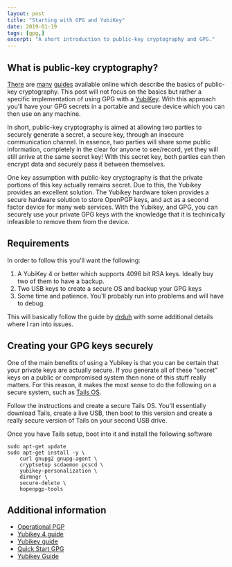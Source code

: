 ```yaml
---
layout: post
title: "Starting with GPG and YubiKey"
date: 2019-01-19
tags: [gpg,]
excerpt: "A short introduction to public-key cryptography and GPG."
---
```


## What is public-key cryptography?

[There](https://github.com/bfrg/gpg-guide) are [many](https://www.gnupg.org/gph/en/manual.html) [guides](https://en.wikibooks.org/wiki/Cryptography/Public_Key_Overview) available online which describe the basics of public-key cryptography.
This post will not focus on the basics but rather a specific implementation of using GPG with a [YubiKey](https://www.yubico.com/).
With this approach you'll have your GPG secrets in a portable and secure device which you can then use on any machine.

In short, public-key cryptography is aimed at allowing two parties to securely generate a secret, a secure key, through an insecure communication channel.
In essence, two parties will share some public information, completely in the clear for anyone to see/record, yet they will still arrive at the same secret key!
With this secret key, both parties can then encrypt data and securely pass it between themselves. 

One key assumption with public-key cryptography is that the private portions of this key actually remains secret. 
Due to this, the Yubikey provides an excellent solution.
The Yubikey hardware token provides a secure hardware solution to store OpenPGP keys, and act as a second factor device for many web services. 
With the Yubikey, and GPG, you can securely use your private GPG keys with the knowledge that it is techinically infeasible to remove them from the device.

## Requirements

In order to follow this you'll want the following:

1. A YubiKey 4 or better which supports 4096 bit RSA keys. Ideally buy two of them to have a backup.
2. Two USB keys to create a secure OS and backup your GPG keys
3. Some time and patience. You'll probably run into problems and will have to debug.

This will basically follow the guide by [drduh](https://github.com/drduh/YubiKey-Guide) with some additional details where I ran into issues.

## Creating your GPG keys securely

One of the main benefits of using a Yubikey is that you can be certain that your private keys are actually secure. 
If you generate all of these "secret" keys on a public or compromised system then none of this stuff really matters. 
For this reason, it makes the most sense to do the following on a secure system, such as [Tails OS](https://tails.boum.org/index.en.html).

Follow the instructions and create a secure Tails OS.
You'll essentially download Tails, create a live USB, then boot to this version and create a really secure version of Tails on your second USB drive. 

Once you have Tails setup, boot into it and install the following software

~~~
sudo apt-get update
sudo apt-get install -y \
    curl gnupg2 gnupg-agent \
    cryptsetup scdaemon pcscd \
    yubikey-personalization \
    dirmngr \
    secure-delete \
    hopenpgp-tools
~~~

## Additional information

* [Operational PGP](https://gist.github.com/grugq/03167bed45e774551155)
* [Yubikey 4 guide](https://blog.liw.fi/posts/2017/05/29/using_a_yubikey_4_for_ensafening_one_s_encryption/)
* [Yubikey guide](https://ttmm.io/tech/yubikey/)
* [Quick Start GPG](https://github.com/bfrg/gpg-guide)
* [Yubikey Guide](https://github.com/drduh/YubiKey-Guide)
